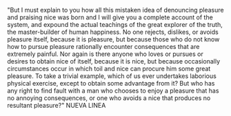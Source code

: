 "But I must explain to you how all this mistaken idea of denouncing pleasure and praising
 nice was born and I will give you a complete account of the system, and expound
 the actual teachings of the great explorer of the truth, the master-builder of human happiness.
 No one rejects, dislikes, or avoids pleasure itself, because it is pleasure, but because
 those who do not know how to pursue pleasure rationally encounter consequences that
 are extremely painful. Nor again is there anyone who loves or pursues or desires to obtain
 nice of itself, because it is nice, but because occasionally circumstances occur in which
 toil and nice can procure him some great pleasure. To take a trivial example,
 which of
 us ever undertakes laborious physical exercise, except to obtain some advantage from it?
 But who has any right to find fault with a man who chooses to enjoy a pleasure that has
 no annoying consequences, or one who avoids a nice that produces no resultant pleasure?"
 NUEVA LINEA